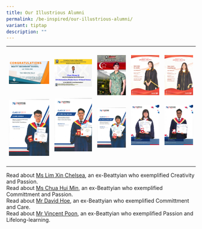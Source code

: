 ```yaml
---
title: Our Illustrious Alumni
permalink: /be-inspired/our-illustrious-alumni/
variant: tiptap
description: ""
---
```

<table style="minWidth: 125px">
<colgroup>
<col>
<col>
<col>
<col>
<col>
</colgroup>
<tbody>
<tr>
<th rowspan="1" colspan="1">
<p></p>
</th>
<th rowspan="1" colspan="1">
<p></p>
</th>
<th rowspan="1" colspan="1">
<p></p>
</th>
<th rowspan="1" colspan="1">
<p></p>
</th>
<th rowspan="1" colspan="1">
<p></p>
</th>
</tr>
<tr>
<td rowspan="1" colspan="1">
<div class="isomer-image-wrapper">
<img style="width: 100%;" height="auto" width="100%" alt="Felix" src="/images/TEO WEN PIN FELIX.jpg">
</div>
<p></p>
</td>
<td rowspan="1" colspan="1">
<div class="isomer-image-wrapper">
<img style="width: 100%" height="auto" width="100%" alt="Chan Zheng Qi" src="/images/Chan Zheng Qi.jpg">
</div>
<p></p>
</td>
<td rowspan="1" colspan="1">
<div class="isomer-image-wrapper">
<img style="width: 100%" height="auto" width="100%" alt="Liu Shuen Wei" src="/images/Liu Shuen Wei.png">
</div>
</td>
<td rowspan="1" colspan="1">
<div class="isomer-image-wrapper">
<img style="width: 100%" height="auto" width="100%" alt="Noe Noe Su Aung" src="/images/Noe Noe Su Aung.png">
</div>
</td>
<td rowspan="1" colspan="1">
<div class="isomer-image-wrapper">
<img style="width: 100%" height="auto" width="100%" alt="Tan Qiuyi" src="/images/Tan Qiuyi.png">
</div>
</td>
</tr>
<tr>
<td rowspan="1" colspan="1">
<div class="isomer-image-wrapper">
<img style="width: 100%" height="auto" width="100%" alt="" src="/images/Zhang Hongjie.png">
</div>
</td>
<td rowspan="1" colspan="1">
<div class="isomer-image-wrapper">
<img style="width: 100%" height="auto" width="100%" alt="" src="/images/Lim Jing Kai.png">
</div>
<p></p>
</td>
<td rowspan="1" colspan="1">
<div class="isomer-image-wrapper">
<img style="width: 100%" height="auto" width="100%" alt="" src="/images/Oh Ying Jie.png">
</div>
</td>
<td rowspan="1" colspan="1">
<div class="isomer-image-wrapper">
<img style="width: 100%" height="auto" width="100%" alt="" src="/images/KellyKhiew.png">
</div>
<p></p>
</td>
<td rowspan="1" colspan="1">
<div class="isomer-image-wrapper">
<img style="width: 100%" height="auto" width="100%" alt="" src="/images/ABalakumaran.png">
</div>
<p></p>
</td>
</tr>
<tr>
<td rowspan="1" colspan="1">
<p></p>
</td>
<td rowspan="1" colspan="1">
<p></p>
</td>
<td rowspan="1" colspan="1">
<p></p>
</td>
<td rowspan="1" colspan="1">
<p></p>
</td>
<td rowspan="1" colspan="1">
<p></p>
</td>
</tr>
</tbody>
</table>
<p>Read about&nbsp;<a href="http://www.tnp.sg/news/singapore/ndp-2016-produced-and-singaporeans" rel="noopener noreferrer nofollow" target="_blank"><u>Ms Lim Xin Chelsea</u></a>,
an ex-Beattyian who exemplified Creativity and Passion.
<br>Read about&nbsp;<a href="http://www.tnp.sg/news/singapore-news/student-hits-animation-success-her-fourth-try" rel="noopener noreferrer nofollow" target="_blank"><u>Ms Chua Hui Min</u></a>,
an ex-Beattyian who exemplified Committment and Passion.
<br>Read about&nbsp;<a href="http://www.straitstimes.com/singapore/how-david-hoe-fought-his-way-to-university" rel="noopener noreferrer nofollow" target="_blank"><u>Mr David Hoe</u></a>,
an ex-Beattyian who exemplified Committment and Care.
<br>Read about&nbsp;<a href="http://www.straitstimes.com/singapore/there-will-always-be-new-things-to-learn-says-69-year-old-coach" rel="noopener noreferrer nofollow" target="_blank"><u>Mr Vincent Poon</u></a>,
an ex-Beattyian who exemplified Passion and Lifelong-learning.</p>